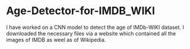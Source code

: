 # Age-Detector-for-IMDB_WIKI
I have worked on a CNN model to detect the age of IMDb-WIKI dataset. 
I downloaded the necessary files via a website which contained all the images of IMDB as weel as of Wikipedia.
